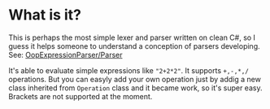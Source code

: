 # What is it?
This is perhaps the most simple lexer and parser written on clean C#, so I guess it helps someone to understand a conception of parsers developing. See: [OopExpressionParser/Parser](https://github.com/rodion-m/OopExpressionParser/tree/master/OopExpressionParser/Parser)

It's able to evaluate simple expressions like `"2+2*2"`. It supports `+,-,*,/` operations. But you can easyly add your own operation just by addig a new class inherited from `Operation` class and it became work, so it's super easy.
Brackets are not supported at the moment.
